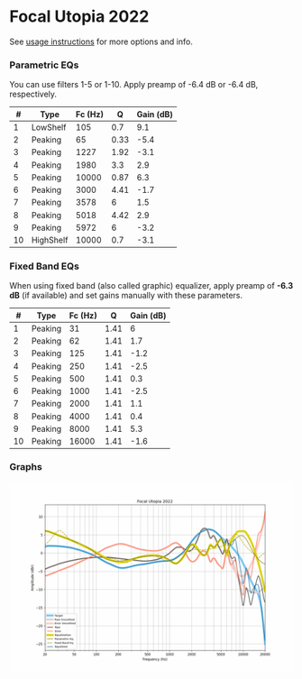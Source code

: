 # Focal Utopia 2022
See [usage instructions](https://github.com/jaakkopasanen/AutoEq#usage) for more options and info.

### Parametric EQs
You can use filters 1-5 or 1-10. Apply preamp of -6.4 dB or -6.4 dB, respectively.

|   # | Type      |   Fc (Hz) |    Q |   Gain (dB) |
|-----|-----------|-----------|------|-------------|
|   1 | LowShelf  |       105 | 0.7  |         9.1 |
|   2 | Peaking   |        65 | 0.33 |        -5.4 |
|   3 | Peaking   |      1227 | 1.92 |        -3.1 |
|   4 | Peaking   |      1980 | 3.3  |         2.9 |
|   5 | Peaking   |     10000 | 0.87 |         6.3 |
|   6 | Peaking   |      3000 | 4.41 |        -1.7 |
|   7 | Peaking   |      3578 | 6    |         1.5 |
|   8 | Peaking   |      5018 | 4.42 |         2.9 |
|   9 | Peaking   |      5972 | 6    |        -3.2 |
|  10 | HighShelf |     10000 | 0.7  |        -3.1 |

### Fixed Band EQs
When using fixed band (also called graphic) equalizer, apply preamp of **-6.3 dB** (if available) and set gains manually with these parameters.

|   # | Type    |   Fc (Hz) |    Q |   Gain (dB) |
|-----|---------|-----------|------|-------------|
|   1 | Peaking |        31 | 1.41 |         6   |
|   2 | Peaking |        62 | 1.41 |         1.7 |
|   3 | Peaking |       125 | 1.41 |        -1.2 |
|   4 | Peaking |       250 | 1.41 |        -2.5 |
|   5 | Peaking |       500 | 1.41 |         0.3 |
|   6 | Peaking |      1000 | 1.41 |        -2.5 |
|   7 | Peaking |      2000 | 1.41 |         1.1 |
|   8 | Peaking |      4000 | 1.41 |         0.4 |
|   9 | Peaking |      8000 | 1.41 |         5.3 |
|  10 | Peaking |     16000 | 1.41 |        -1.6 |

### Graphs
![](./Focal%20Utopia%202022.png)

